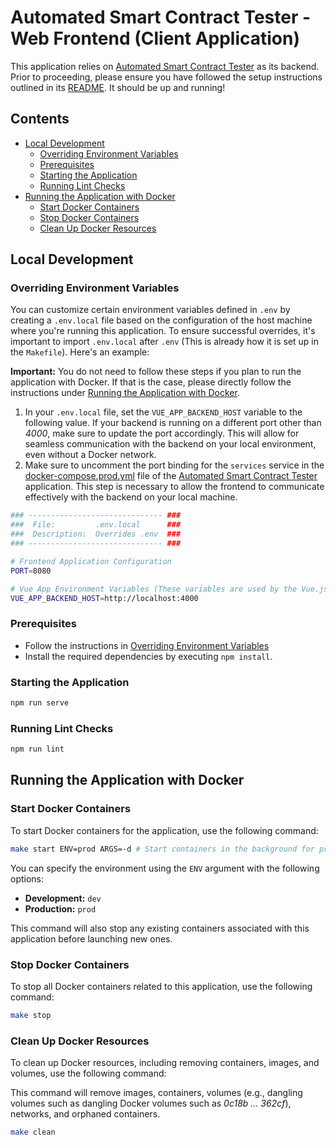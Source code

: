 # Automated Smart Contract Tester - Web Frontend (Client Application)

This application relies on [Automated Smart Contract Tester](https://github.com/erdenbatuhan/automated-smart-contract-tester) as its backend. Prior to proceeding, please ensure you have followed the setup instructions outlined in its [README](https://github.com/erdenbatuhan/automated-smart-contract-tester/blob/master/README.md). It should be up and running!

## Contents

- [Local Development](#local-development)
  - [Overriding Environment Variables](#overriding-environment-variables)
  - [Prerequisites](#prerequisites)
  - [Starting the Application](#starting-the-application)
  - [Running Lint Checks](#running-lint-checks)
- [Running the Application with Docker](#running-the-application-with-docker)
  - [Start Docker Containers](#start-docker-containers)
  - [Stop Docker Containers](#stop-docker-containers)
  - [Clean Up Docker Resources](#clean-up-docker-resources)

## Local Development

### Overriding Environment Variables

You can customize certain environment variables defined in `.env` by creating a `.env.local` file based on the configuration of the host machine where you're running this application. To ensure successful overrides, it's important to import `.env.local` after `.env` (This is already how it is set up in the `Makefile`). Here's an example:

**Important:** You do not need to follow these steps if you plan to run the application with Docker. If that is the case, please directly follow the instructions under [Running the Application with Docker](#running-the-application-with-docker).

1. In your `.env.local` file, set the `VUE_APP_BACKEND_HOST` variable to the following value. If your backend is running on a different port other than _4000_, make sure to update the port accordingly. This will allow for seamless communication with the backend on your local environment, even without a Docker network.
2. Make sure to uncomment the port binding for the `services` service in the [docker-compose.prod.yml](https://github.com/erdenbatuhan/automated-smart-contract-tester/blob/master/docker-compose.prod.yml) file of the [Automated Smart Contract Tester](https://github.com/erdenbatuhan/automated-smart-contract-tester) application. This step is necessary to allow the frontend to communicate effectively with the backend on your local machine.

```bash
### ------------------------------ ###
###  File:         .env.local      ###
###  Description:  Overrides .env  ###
### ------------------------------ ###

# Frontend Application Configuration
PORT=8080

# Vue App Environment Variables (These variables are used by the Vue.js application)
VUE_APP_BACKEND_HOST=http://localhost:4000
```

### Prerequisites

- Follow the instructions in [Overriding Environment Variables](#overriding-environment-variables)
- Install the required dependencies by executing `npm install`.

### Starting the Application

```bash
npm run serve
```

### Running Lint Checks

```bash
npm run lint
```

## Running the Application with Docker

### Start Docker Containers

To start Docker containers for the application, use the following command:

```bash
make start ENV=prod ARGS=-d # Start containers in the background for production
```

You can specify the environment using the `ENV` argument with the following options:

- **Development:** `dev`
- **Production:** `prod`

This command will also stop any existing containers associated with this application before launching new ones.

### Stop Docker Containers

To stop all Docker containers related to this application, use the following command:

```bash
make stop
```

### Clean Up Docker Resources

To clean up Docker resources, including removing containers, images, and volumes, use the following command:

This command will remove images, containers, volumes (e.g., dangling volumes such as dangling Docker volumes such as _0c18b ... 362cf_), networks, and orphaned containers.

```bash
make clean
```
